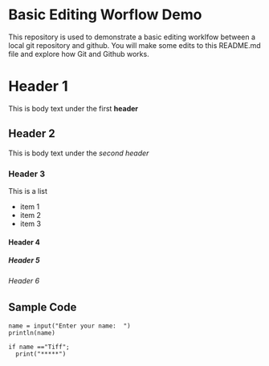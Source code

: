 # Basic Editing Worflow Demo
This repository is used to demonstrate a basic editing worklfow between a local git repository and github.  You will make some edits to this README.md file and explore how Git and Github works.


# Header 1
This is body text under the first **header**
## Header 2
This is body text under the *second header*
### Header 3
This is a list 
* item 1
* item 2 
* item 3

#### Header 4
##### Header 5
###### Header 6

## Sample Code
```
name = input("Enter your name:  ")
println(name)

if name =="Tiff"; 
  print("*****")
```








